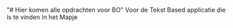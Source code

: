 "# Hier komen alle opdrachten voor BO" 
Voor de Tekst Based applicatie die is te vinden in het Mapje
